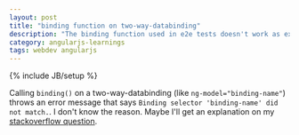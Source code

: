 ```yaml
---
layout: post
title: "binding function on two-way-databinding"
description: "The binding function used in e2e tests doesn't work as expected on a two-way-databinding."
category: angularjs-learnings
tags: webdev angularjs
---
```

{% include JB/setup %}

Calling ```binding()``` on a two-way-databinding (like ```ng-model="binding-name"```) throws an error message that says ```Binding selector 'binding-name' did not match.```. I don't know the reason. Maybe I'll get an explanation on my [stackoverflow question](http://stackoverflow.com/questions/18630723/why-doesnt-binding-find-a-two-way-binding-in-an-e2e-test).